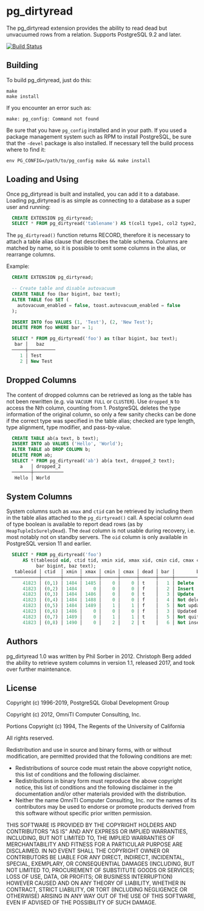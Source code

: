 pg_dirtyread
============

The pg_dirtyread extension provides the ability to read dead but unvacuumed
rows from a relation. Supports PostgreSQL 9.2 and later.

[![Build Status](https://travis-ci.org/df7cb/pg_dirtyread.svg?branch=master)](https://travis-ci.org/df7cb/pg_dirtyread)

Building
--------

To build pg_dirtyread, just do this:

    make
    make install

If you encounter an error such as:

    make: pg_config: Command not found

Be sure that you have `pg_config` installed and in your path. If you used a
package management system such as RPM to install PostgreSQL, be sure that the
`-devel` package is also installed. If necessary tell the build process where
to find it:

    env PG_CONFIG=/path/to/pg_config make && make install

Loading and Using
-------

Once pg_dirtyread is built and installed, you can add it to a database. Loading
pg_dirtyread is as simple as connecting to a database as a super user and
running:

  ```sql
    CREATE EXTENSION pg_dirtyread;
    SELECT * FROM pg_dirtyread('tablename') AS t(col1 type1, col2 type2, ...);
  ```

The `pg_dirtyread()` function returns RECORD, therefore it is necessary to
attach a table alias clause that describes the table schema. Columns are
matched by name, so it is possible to omit some columns in the alias, or
rearrange columns.

Example:

  ```sql
    CREATE EXTENSION pg_dirtyread;

    -- Create table and disable autovacuum
    CREATE TABLE foo (bar bigint, baz text);
    ALTER TABLE foo SET (
      autovacuum_enabled = false, toast.autovacuum_enabled = false
    );

    INSERT INTO foo VALUES (1, 'Test'), (2, 'New Test');
    DELETE FROM foo WHERE bar = 1;

    SELECT * FROM pg_dirtyread('foo') as t(bar bigint, baz text);
     bar │   baz
    ─────┼──────────
       1 │ Test
       2 │ New Test
  ```

Dropped Columns
---------------

The content of dropped columns can be retrieved as long as the table has not
been rewritten (e.g. via `VACUUM FULL` or `CLUSTER`). Use `dropped_N` to access
the Nth column, counting from 1. PostgreSQL deletes the type information of the
original column, so only a few sanity checks can be done if the correct type
was specified in the table alias; checked are type length, type alignment, type
modifier, and pass-by-value.

  ```sql
    CREATE TABLE ab(a text, b text);
    INSERT INTO ab VALUES ('Hello', 'World');
    ALTER TABLE ab DROP COLUMN b;
    DELETE FROM ab;
    SELECT * FROM pg_dirtyread('ab') ab(a text, dropped_2 text);
       a   │ dropped_2
    ───────┼───────────
     Hello │ World
  ```

System Columns
--------------

System columns such as `xmax` and `ctid` can be retrieved by including them in
the table alias attached to the `pg_dirtyread()` call. A special column `dead` of
type boolean is available to report dead rows (as by `HeapTupleIsSurelyDead`).
The `dead` column is not usable during recovery, i.e. most notably not on
standby servers. The `oid` column is only available in PostgreSQL version 11
and earlier.

  ```sql
    SELECT * FROM pg_dirtyread('foo')
        AS t(tableoid oid, ctid tid, xmin xid, xmax xid, cmin cid, cmax cid, dead boolean,
             bar bigint, baz text);
     tableoid │ ctid  │ xmin │ xmax │ cmin │ cmax │ dead │ bar │        baz
    ──────────┼───────┼──────┼──────┼──────┼──────┼──────┼─────┼───────────────────
        41823 │ (0,1) │ 1484 │ 1485 │    0 │    0 │ t    │   1 │ Delete
        41823 │ (0,2) │ 1484 │    0 │    0 │    0 │ f    │   2 │ Insert
        41823 │ (0,3) │ 1484 │ 1486 │    0 │    0 │ t    │   3 │ Update
        41823 │ (0,4) │ 1484 │ 1488 │    0 │    0 │ f    │   4 │ Not deleted
        41823 │ (0,5) │ 1484 │ 1489 │    1 │    1 │ f    │   5 │ Not updated
        41823 │ (0,6) │ 1486 │    0 │    0 │    0 │ f    │   3 │ Updated
        41823 │ (0,7) │ 1489 │    0 │    1 │    1 │ t    │   5 │ Not quite updated
        41823 │ (0,8) │ 1490 │    0 │    2 │    2 │ t    │   6 │ Not inserted
  ```

Authors
-------

pg_dirtyread 1.0 was written by Phil Sorber in 2012. Christoph Berg added the
ability to retrieve system columns in version 1.1, released 2017, and took over
further maintenance.

License
-------

Copyright (c) 1996-2019, PostgreSQL Global Development Group

Copyright (c) 2012, OmniTI Computer Consulting, Inc.

Portions Copyright (c) 1994, The Regents of the University of California

All rights reserved.

Redistribution and use in source and binary forms, with or without
modification, are permitted provided that the following conditions are
met:

* Redistributions of source code must retain the above copyright
  notice, this list of conditions and the following disclaimer.
* Redistributions in binary form must reproduce the above
  copyright notice, this list of conditions and the following
  disclaimer in the documentation and/or other materials provided
  with the distribution.
* Neither the name OmniTI Computer Consulting, Inc. nor the names
  of its contributors may be used to endorse or promote products
  derived from this software without specific prior written
  permission.

THIS SOFTWARE IS PROVIDED BY THE COPYRIGHT HOLDERS AND CONTRIBUTORS
"AS IS" AND ANY EXPRESS OR IMPLIED WARRANTIES, INCLUDING, BUT NOT
LIMITED TO, THE IMPLIED WARRANTIES OF MERCHANTABILITY AND FITNESS FOR
A PARTICULAR PURPOSE ARE DISCLAIMED. IN NO EVENT SHALL THE COPYRIGHT
OWNER OR CONTRIBUTORS BE LIABLE FOR ANY DIRECT, INDIRECT, INCIDENTAL,
SPECIAL, EXEMPLARY, OR CONSEQUENTIAL DAMAGES (INCLUDING, BUT NOT
LIMITED TO, PROCUREMENT OF SUBSTITUTE GOODS OR SERVICES; LOSS OF USE,
DATA, OR PROFITS; OR BUSINESS INTERRUPTION) HOWEVER CAUSED AND ON ANY
THEORY OF LIABILITY, WHETHER IN CONTRACT, STRICT LIABILITY, OR TORT
(INCLUDING NEGLIGENCE OR OTHERWISE) ARISING IN ANY WAY OUT OF THE USE
OF THIS SOFTWARE, EVEN IF ADVISED OF THE POSSIBILITY OF SUCH DAMAGE.
